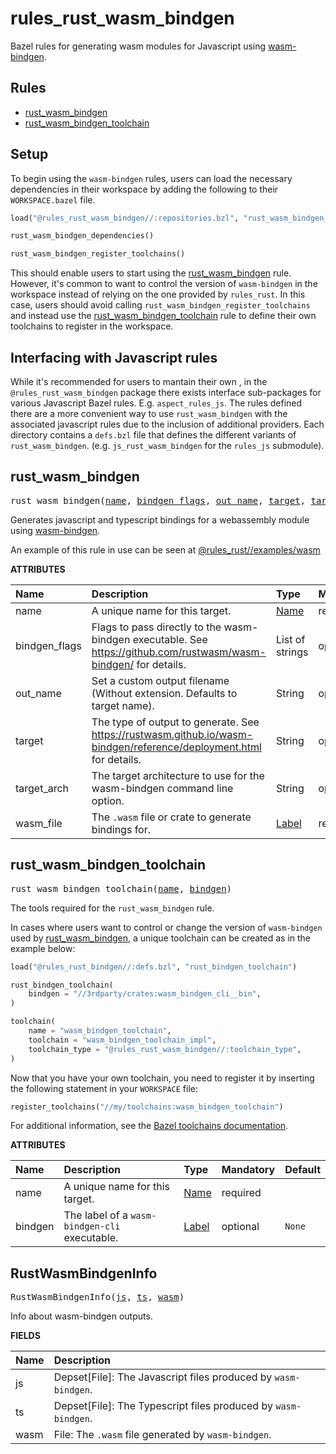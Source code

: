 <!-- Generated with Stardoc: http://skydoc.bazel.build -->

# rules_rust_wasm_bindgen

Bazel rules for generating wasm modules for Javascript using [wasm-bindgen][wb].

## Rules

- [rust_wasm_bindgen](#rust_wasm_bindgen)
- [rust_wasm_bindgen_toolchain](#rust_wasm_bindgen_toolchain)

## Setup

To begin using the `wasm-bindgen` rules, users can load the necessary dependencies
in their workspace by adding the following to their `WORKSPACE.bazel` file.

```python
load("@rules_rust_wasm_bindgen//:repositories.bzl", "rust_wasm_bindgen_dependencies", "rust_wasm_bindgen_register_toolchains")

rust_wasm_bindgen_dependencies()

rust_wasm_bindgen_register_toolchains()
```

This should enable users to start using the [rust_wasm_bindgen](#rust_wasm_bindgen)
rule. However, it's common to want to control the version of `wasm-bindgen` in the
workspace instead of relying on the one provided by `rules_rust`. In this case, users
should avoid calling `rust_wasm_bindgen_register_toolchains` and instead use the
[rust_wasm_bindgen_toolchain](#rust_wasm_bindgen_toolchain) rule to define their own
toolchains to register in the workspace.

## Interfacing with Javascript rules

While it's recommended for users to mantain their own , in the
`@rules_rust_wasm_bindgen` package there exists interface sub-packages for various
Javascript Bazel rules. E.g. `aspect_rules_js`. The rules defined there are a more
convenient way to use `rust_wasm_bindgen` with the associated javascript rules due
to the inclusion of additional providers. Each directory contains a `defs.bzl` file
that defines the different variants of `rust_wasm_bindgen`. (e.g. `js_rust_wasm_bindgen`
for the `rules_js` submodule).


[wb]: https://github.com/rustwasm/wasm-bindgen

<a id="rust_wasm_bindgen"></a>

## rust_wasm_bindgen

<pre>
rust_wasm_bindgen(<a href="#rust_wasm_bindgen-name">name</a>, <a href="#rust_wasm_bindgen-bindgen_flags">bindgen_flags</a>, <a href="#rust_wasm_bindgen-out_name">out_name</a>, <a href="#rust_wasm_bindgen-target">target</a>, <a href="#rust_wasm_bindgen-target_arch">target_arch</a>, <a href="#rust_wasm_bindgen-wasm_file">wasm_file</a>)
</pre>

Generates javascript and typescript bindings for a webassembly module using [wasm-bindgen][ws].

[ws]: https://rustwasm.github.io/docs/wasm-bindgen/

An example of this rule in use can be seen at [@rules_rust//examples/wasm](../examples/wasm)

**ATTRIBUTES**


| Name  | Description | Type | Mandatory | Default |
| :------------- | :------------- | :------------- | :------------- | :------------- |
| <a id="rust_wasm_bindgen-name"></a>name |  A unique name for this target.   | <a href="https://bazel.build/concepts/labels#target-names">Name</a> | required |  |
| <a id="rust_wasm_bindgen-bindgen_flags"></a>bindgen_flags |  Flags to pass directly to the wasm-bindgen executable. See https://github.com/rustwasm/wasm-bindgen/ for details.   | List of strings | optional |  `[]`  |
| <a id="rust_wasm_bindgen-out_name"></a>out_name |  Set a custom output filename (Without extension. Defaults to target name).   | String | optional |  `""`  |
| <a id="rust_wasm_bindgen-target"></a>target |  The type of output to generate. See https://rustwasm.github.io/wasm-bindgen/reference/deployment.html for details.   | String | optional |  `"bundler"`  |
| <a id="rust_wasm_bindgen-target_arch"></a>target_arch |  The target architecture to use for the wasm-bindgen command line option.   | String | optional |  `"wasm32"`  |
| <a id="rust_wasm_bindgen-wasm_file"></a>wasm_file |  The `.wasm` file or crate to generate bindings for.   | <a href="https://bazel.build/concepts/labels">Label</a> | required |  |


<a id="rust_wasm_bindgen_toolchain"></a>

## rust_wasm_bindgen_toolchain

<pre>
rust_wasm_bindgen_toolchain(<a href="#rust_wasm_bindgen_toolchain-name">name</a>, <a href="#rust_wasm_bindgen_toolchain-bindgen">bindgen</a>)
</pre>

The tools required for the `rust_wasm_bindgen` rule.

In cases where users want to control or change the version of `wasm-bindgen` used by [rust_wasm_bindgen](#rust_wasm_bindgen),
a unique toolchain can be created as in the example below:

```python
load("@rules_rust_bindgen//:defs.bzl", "rust_bindgen_toolchain")

rust_bindgen_toolchain(
    bindgen = "//3rdparty/crates:wasm_bindgen_cli__bin",
)

toolchain(
    name = "wasm_bindgen_toolchain",
    toolchain = "wasm_bindgen_toolchain_impl",
    toolchain_type = "@rules_rust_wasm_bindgen//:toolchain_type",
)
```

Now that you have your own toolchain, you need to register it by
inserting the following statement in your `WORKSPACE` file:

```python
register_toolchains("//my/toolchains:wasm_bindgen_toolchain")
```

For additional information, see the [Bazel toolchains documentation][toolchains].

[toolchains]: https://docs.bazel.build/versions/master/toolchains.html

**ATTRIBUTES**


| Name  | Description | Type | Mandatory | Default |
| :------------- | :------------- | :------------- | :------------- | :------------- |
| <a id="rust_wasm_bindgen_toolchain-name"></a>name |  A unique name for this target.   | <a href="https://bazel.build/concepts/labels#target-names">Name</a> | required |  |
| <a id="rust_wasm_bindgen_toolchain-bindgen"></a>bindgen |  The label of a `wasm-bindgen-cli` executable.   | <a href="https://bazel.build/concepts/labels">Label</a> | optional |  `None`  |


<a id="RustWasmBindgenInfo"></a>

## RustWasmBindgenInfo

<pre>
RustWasmBindgenInfo(<a href="#RustWasmBindgenInfo-js">js</a>, <a href="#RustWasmBindgenInfo-ts">ts</a>, <a href="#RustWasmBindgenInfo-wasm">wasm</a>)
</pre>

Info about wasm-bindgen outputs.

**FIELDS**


| Name  | Description |
| :------------- | :------------- |
| <a id="RustWasmBindgenInfo-js"></a>js |  Depset[File]: The Javascript files produced by `wasm-bindgen`.    |
| <a id="RustWasmBindgenInfo-ts"></a>ts |  Depset[File]: The Typescript files produced by `wasm-bindgen`.    |
| <a id="RustWasmBindgenInfo-wasm"></a>wasm |  File: The `.wasm` file generated by `wasm-bindgen`.    |


